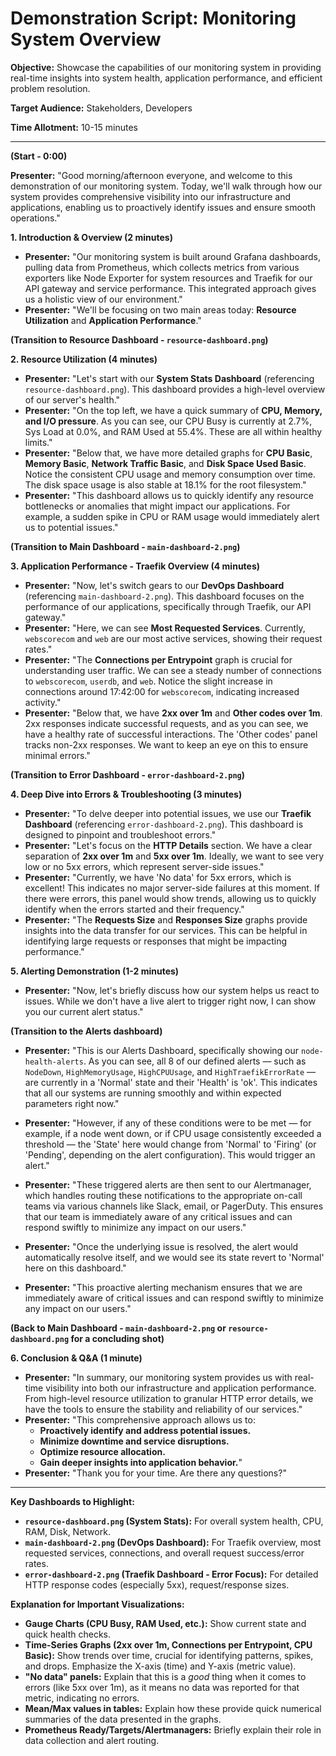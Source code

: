 # **Demonstration Script: Monitoring System Overview**

**Objective:** Showcase the capabilities of our monitoring system in providing real-time insights into system health, application performance, and efficient problem resolution.

**Target Audience:** Stakeholders, Developers

**Time Allotment:** 10-15 minutes

---

**(Start - 0:00)**

**Presenter:** "Good morning/afternoon everyone, and welcome to this demonstration of our monitoring system. Today, we'll walk through how our system provides comprehensive visibility into our infrastructure and applications, enabling us to proactively identify issues and ensure smooth operations."

**1. Introduction & Overview (2 minutes)**

- **Presenter:** "Our monitoring system is built around Grafana dashboards, pulling data from Prometheus, which collects metrics from various exporters like Node Exporter for system resources and Traefik for our API gateway and service performance. This integrated approach gives us a holistic view of our environment."
- **Presenter:** "We'll be focusing on two main areas today: **Resource Utilization** and **Application Performance**."

**(Transition to Resource Dashboard - `resource-dashboard.png`)**

**2. Resource Utilization (4 minutes)**

- **Presenter:** "Let's start with our **System Stats Dashboard** (referencing `resource-dashboard.png`). This dashboard provides a high-level overview of our server's health."
- **Presenter:** "On the top left, we have a quick summary of **CPU, Memory, and I/O pressure**. As you can see, our CPU Busy is currently at 2.7%, Sys Load at 0.0%, and RAM Used at 55.4%. These are all within healthy limits."
- **Presenter:** "Below that, we have more detailed graphs for **CPU Basic**, **Memory Basic**, **Network Traffic Basic**, and **Disk Space Used Basic**. Notice the consistent CPU usage and memory consumption over time. The disk space usage is also stable at 18.1% for the root filesystem."
- **Presenter:** "This dashboard allows us to quickly identify any resource bottlenecks or anomalies that might impact our applications. For example, a sudden spike in CPU or RAM usage would immediately alert us to potential issues."

**(Transition to Main Dashboard - `main-dashboard-2.png`)**

**3. Application Performance - Traefik Overview (4 minutes)**

- **Presenter:** "Now, let's switch gears to our **DevOps Dashboard** (referencing `main-dashboard-2.png`). This dashboard focuses on the performance of our applications, specifically through Traefik, our API gateway."
- **Presenter:** "Here, we can see **Most Requested Services**. Currently, `webscorecom` and `web` are our most active services, showing their request rates."
- **Presenter:** "The **Connections per Entrypoint** graph is crucial for understanding user traffic. We can see a steady number of connections to `webscorecom`, `userdb`, and `web`. Notice the slight increase in connections around 17:42:00 for `webscorecom`, indicating increased activity."
- **Presenter:** "Below that, we have **2xx over 1m** and **Other codes over 1m**. 2xx responses indicate successful requests, and as you can see, we have a healthy rate of successful interactions. The 'Other codes' panel tracks non-2xx responses. We want to keep an eye on this to ensure minimal errors."

**(Transition to Error Dashboard - `error-dashboard-2.png`)**

**4. Deep Dive into Errors & Troubleshooting (3 minutes)**

- **Presenter:** "To delve deeper into potential issues, we use our **Traefik Dashboard** (referencing `error-dashboard-2.png`). This dashboard is designed to pinpoint and troubleshoot errors."
- **Presenter:** "Let's focus on the **HTTP Details** section. We have a clear separation of **2xx over 1m** and **5xx over 1m**. Ideally, we want to see very low or no 5xx errors, which represent server-side issues."
- **Presenter:** "Currently, we have 'No data' for 5xx errors, which is excellent! This indicates no major server-side failures at this moment. If there were errors, this panel would show trends, allowing us to quickly identify when the errors started and their frequency."
- **Presenter:** "The **Requests Size** and **Responses Size** graphs provide insights into the data transfer for our services. This can be helpful in identifying large requests or responses that might be impacting performance."

**5. Alerting Demonstration (1-2 minutes)**

- **Presenter:** "Now, let's briefly discuss how our system helps us react to issues. While we don't have a live alert to trigger right now, I can show you our current alert status."

**(Transition to the Alerts dashboard)**

- **Presenter:** "This is our Alerts Dashboard, specifically showing our `node-health-alerts`. As you can see, all 8 of our defined alerts — such as `NodeDown`, `HighMemoryUsage`, `HighCPUUsage`, and `HighTraefikErrorRate` — are currently in a 'Normal' state and their 'Health' is 'ok'. This indicates that all our systems are running smoothly and within expected parameters right now."

- **Presenter:** "However, if any of these conditions were to be met — for example, if a node went down, or if CPU usage consistently exceeded a threshold — the 'State' here would change from 'Normal' to 'Firing' (or 'Pending', depending on the alert configuration). This would trigger an alert."

- **Presenter:** "These triggered alerts are then sent to our Alertmanager, which handles routing these notifications to the appropriate on-call teams via various channels like Slack, email, or PagerDuty. This ensures that our team is immediately aware of any critical issues and can respond swiftly to minimize any impact on our users."

- **Presenter:** "Once the underlying issue is resolved, the alert would automatically resolve itself, and we would see its state revert to 'Normal' here on this dashboard."

- **Presenter:** "This proactive alerting mechanism ensures that we are immediately aware of critical issues and can respond swiftly to minimize any impact on our users."

**(Back to Main Dashboard - `main-dashboard-2.png` or `resource-dashboard.png` for a concluding shot)**

**6. Conclusion & Q&A (1 minute)**

- **Presenter:** "In summary, our monitoring system provides us with real-time visibility into both our infrastructure and application performance. From high-level resource utilization to granular HTTP error details, we have the tools to ensure the stability and reliability of our services."
- **Presenter:** "This comprehensive approach allows us to:
  - **Proactively identify and address potential issues.**
  - **Minimize downtime and service disruptions.**
  - **Optimize resource allocation.**
  - **Gain deeper insights into application behavior.**"
- **Presenter:** "Thank you for your time. Are there any questions?"

---

**Key Dashboards to Highlight:**

- **`resource-dashboard.png` (System Stats):** For overall system health, CPU, RAM, Disk, Network.
- **`main-dashboard-2.png` (DevOps Dashboard):** For Traefik overview, most requested services, connections, and overall request success/error rates.
- **`error-dashboard-2.png` (Traefik Dashboard - Error Focus):** For detailed HTTP response codes (especially 5xx), request/response sizes.

**Explanation for Important Visualizations:**

- **Gauge Charts (CPU Busy, RAM Used, etc.):** Show current state and quick health checks.
- **Time-Series Graphs (2xx over 1m, Connections per Entrypoint, CPU Basic):** Show trends over time, crucial for identifying patterns, spikes, and drops. Emphasize the X-axis (time) and Y-axis (metric value).
- **"No data" panels:** Explain that this is a _good_ thing when it comes to errors (like 5xx over 1m), as it means no data was reported for that metric, indicating no errors.
- **Mean/Max values in tables:** Explain how these provide quick numerical summaries of the data presented in the graphs.
- **Prometheus Ready/Targets/Alertmanagers:** Briefly explain their role in data collection and alert routing.